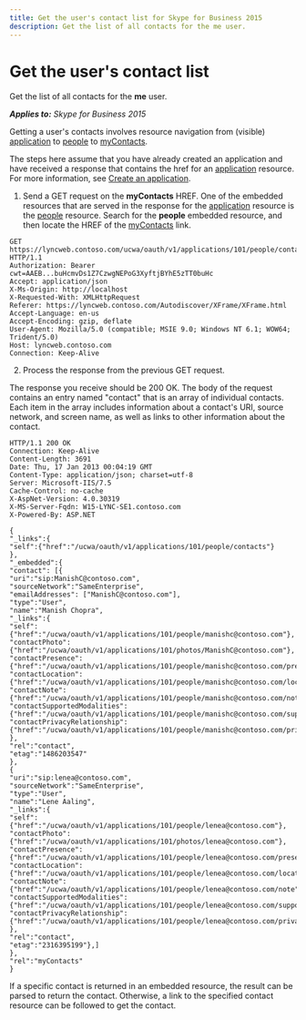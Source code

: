 ```yaml
---
title: Get the user's contact list for Skype for Business 2015
description: Get the list of all contacts for the me user.
---
```


# Get the user's contact list
Get the list of all contacts for the **me** user.


 _**Applies to:** Skype for Business 2015_

Getting a user's contacts involves resource navigation from (visible) [application](application_ref.md) to [people](people_ref.md) to [myContacts](myContacts_ref.md). 

The steps here assume that you have already created an application and have received a response that contains the href for an [application](application_ref.md) resource. For more information, see [Create an application](CreateAnApplication.md).

1. Send a GET request on the **myContacts** HREF. One of the embedded resources that are served in the response for the [application](application_ref.md) resource is the [people](people_ref.md) resource. Search for the **people** embedded resource, and then locate the HREF of the [myContacts](myContacts_ref.md) link.
 
```
GET https://lyncweb.contoso.com/ucwa/oauth/v1/applications/101/people/contacts HTTP/1.1
Authorization: Bearer cwt=AAEB...buHcmvDs1Z7CzwgNEPoG3XyftjBYhE5zTT0buHc
Accept: application/json
X-Ms-Origin: http://localhost
X-Requested-With: XMLHttpRequest
Referer: https://lyncweb.contoso.com/Autodiscover/XFrame/XFrame.html
Accept-Language: en-us
Accept-Encoding: gzip, deflate
User-Agent: Mozilla/5.0 (compatible; MSIE 9.0; Windows NT 6.1; WOW64; Trident/5.0)
Host: lyncweb.contoso.com
Connection: Keep-Alive
```

2. Process the response from the previous GET request.
 
 The response you receive should be 200 OK. The body of the request contains an entry named "contact" that is an array of individual contacts. Each item in the array includes information about a contact's URI, source network, and screen name, as well as links to other information about the contact.
 
```
HTTP/1.1 200 OK
Connection: Keep-Alive
Content-Length: 3691
Date: Thu, 17 Jan 2013 00:04:19 GMT
Content-Type: application/json; charset=utf-8
Server: Microsoft-IIS/7.5
Cache-Control: no-cache
X-AspNet-Version: 4.0.30319
X-MS-Server-Fqdn: W15-LYNC-SE1.contoso.com
X-Powered-By: ASP.NET

{
"_links":{
"self":{"href":"/ucwa/oauth/v1/applications/101/people/contacts"}
},
"_embedded":{
"contact": [{
"uri":"sip:ManishC@contoso.com",
"sourceNetwork":"SameEnterprise",
"emailAddresses": ["ManishC@contoso.com"],
"type":"User",
"name":"Manish Chopra",
"_links":{
"self":{"href":"/ucwa/oauth/v1/applications/101/people/manishc@contoso.com"},
"contactPhoto":{"href":"/ucwa/oauth/v1/applications/101/photos/ManishC@contoso.com"},
"contactPresence":{"href":"/ucwa/oauth/v1/applications/101/people/manishc@contoso.com/presence"},
"contactLocation":{"href":"/ucwa/oauth/v1/applications/101/people/manishc@contoso.com/location"},
"contactNote":{"href":"/ucwa/oauth/v1/applications/101/people/manishc@contoso.com/note"},
"contactSupportedModalities":{"href":"/ucwa/oauth/v1/applications/101/people/manishc@contoso.com/supportedMedia"},
"contactPrivacyRelationship":{"href":"/ucwa/oauth/v1/applications/101/people/manishc@contoso.com/privacyRelationship"}
},
"rel":"contact",
"etag":"1486203547"
},
{
"uri":"sip:lenea@contoso.com",
"sourceNetwork":"SameEnterprise",
"type":"User",
"name":"Lene Aaling",
"_links":{
"self":{"href":"/ucwa/oauth/v1/applications/101/people/lenea@contoso.com"},
"contactPhoto":{"href":"/ucwa/oauth/v1/applications/101/photos/lenea@contoso.com"},
"contactPresence":{"href":"/ucwa/oauth/v1/applications/101/people/lenea@contoso.com/presence"},
"contactLocation":{"href":"/ucwa/oauth/v1/applications/101/people/lenea@contoso.com/location"},
"contactNote":{"href":"/ucwa/oauth/v1/applications/101/people/lenea@contoso.com/note"},
"contactSupportedModalities":{"href":"/ucwa/oauth/v1/applications/101/people/lenea@contoso.com/supportedMedia"},
"contactPrivacyRelationship":{"href":"/ucwa/oauth/v1/applications/101/people/lenea@contoso.com/privacyRelationship"}
},
"rel":"contact",
"etag":"2316395199"},]
},
"rel":"myContacts"
}

```


 If a specific contact is returned in an embedded resource, the result can be parsed to return the contact. Otherwise, a link to the specified contact resource can be followed to get the contact.
 
